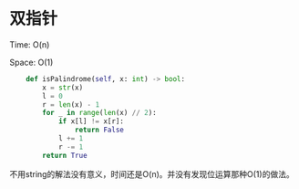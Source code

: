# 双指针

Time: O(n)

Space: O(1)

```python
	def isPalindrome(self, x: int) -> bool:
        x = str(x)
        l = 0
        r = len(x) - 1
        for _ in range(len(x) // 2):
            if x[l] != x[r]:
                return False
            l += 1
            r -= 1
        return True
```



不用string的解法没有意义，时间还是O(n)。并没有发现位运算那种O(1)的做法。